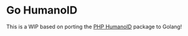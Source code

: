 # Go HumanoID

This is a WIP based on porting the [PHP HumanoID]([RobThree/HumanoID](https://github.com/RobThree/HumanoID)https://github.com/RobThree/HumanoID) package to Golang!

